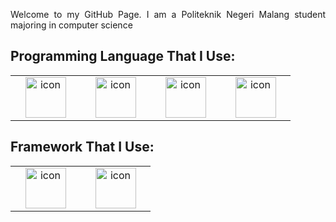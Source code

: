 <p align="justify">
Welcome to my GitHub Page. I am a Politeknik Negeri Malang student majoring in computer science
</p>

## Programming Language That I Use:
<table>
  <tr>
    <td align="center" width="96">
        <img src="https://skillicons.dev/icons?i=js" alt="icon" width="65" height="65" />
    </td>
    <td align="center" width="96">
        <img src="https://skillicons.dev/icons?i=php" alt="icon" width="65" height="65" />
    </td>
    <td align="center" width="96">
        <img src="https://skillicons.dev/icons?i=dart" alt="icon" width="65" height="65" />
    </td>
     <td align="center" width="96">
        <img src="https://skillicons.dev/icons?i=java" alt="icon" width="65" height="65" />
    </td>
 </tr>
</table>

## Framework That I Use:
<table>
  <tr>
    <td align="center" width="96">
        <img src="https://skillicons.dev/icons?i=laravel" alt="icon" width="65" height="65" />
    </td>
    <td align="center" width="96">
        <img src="https://skillicons.dev/icons?i=flutter" alt="icon" width="65" height="65" />
    </td>
 </tr>
</table>
